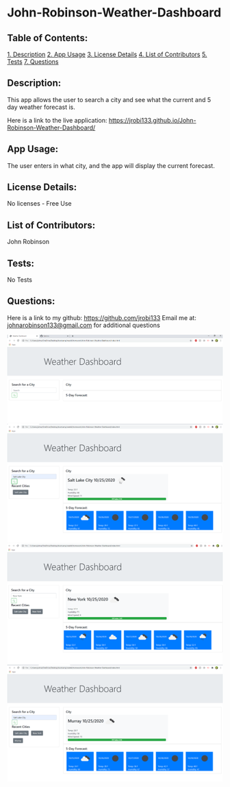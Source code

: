 # John-Robinson-Weather-Dashboard

## Table of Contents:

[1. Description](#Description)
[2. App Usage](#App-Usage)
[3. License Details](#License-Details)
[4. List of Contributors](#List-of-Contributors)
[5. Tests](#Tests)
[7. Questions](#Questions)

## Description:

This app allows the user to search a city and see what the current and 5 day weather forecast is. 

Here is a link to the live application:
https://jrobi133.github.io/John-Robinson-Weather-Dashboard/

## App Usage:

The user enters in what city, and the app will display the current forecast.

## License Details:

No licenses - Free Use

## List of Contributors:

John Robinson

## Tests:

No Tests

## Questions:

Here is a link to my github:
https://github.com/jrobi133
 Email me at:
johnarobinson133@gmail.com
for additional questions

![](/Assets/screenshot.PNG)
![](/Assets/screenshot2.PNG)
![](/Assets/screenshot3.PNG)
![](/Assets/screenshot4.PNG)